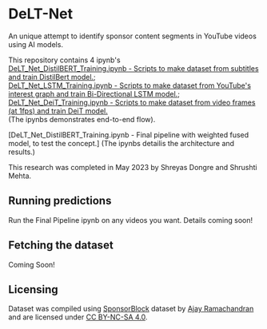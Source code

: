 # DeLT-Net
An unique attempt to identify sponsor content segments in YouTube videos using AI models.

This repository contains 4 ipynb's <br>
[DeLT_Net_DistilBERT_Training.ipynb - Scripts to make dataset from subtitles and train DistilBert model.](https://github.com/Shreyas-Dongre/DeLT-Net/blob/main/DeLT_Net_DistilBERT_Training.ipynb); <br>
[DeLT_Net_LSTM_Training.ipynb - Scripts to make dataset from YouTube's interest graph and train Bi-Directional LSTM model.](https://github.com/Shreyas-Dongre/DeLT-Net/blob/main/DeLT_Net_LSTM_Training.ipynb); <br>
[DeLT_Net_DeiT_Training.ipynb - Scripts to make dataset from video frames (at 1fps) and train DeiT model.](https://github.com/Shreyas-Dongre/DeLT-Net/blob/main/DeLT_Net_DeiT_Training.ipynb)<br>(The ipynbs demonstrates end-to-end flow).

[DeLT_Net_DistilBERT_Training.ipynb - Final pipeline with weighted fused model, to test the concept.] (The ipynbs detailis the architecture and results.)

This research was completed in May 2023 by Shreyas Dongre and Shrushti Mehta.

## Running predictions
Run the Final Pipeline ipynb on any videos you want.
Details coming soon!


## Fetching the dataset
Coming Soon!

## Licensing

Dataset was compiled using  [SponsorBlock](https://sponsor.ajay.app/) dataset by [Ajay Ramachandran](https://ajay.app/) and are licensed under [CC BY-NC-SA 4.0](https://creativecommons.org/licenses/by-nc-sa/4.0/).
